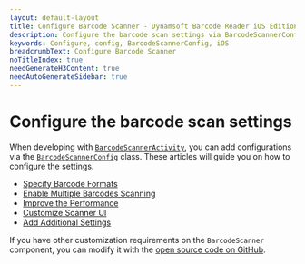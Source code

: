 ```yaml
---
layout: default-layout
title: Configure Barcode Scanner - Dynamsoft Barcode Reader iOS Edition
description: Configure the barcode scan settings via BarcodeScannerConfig class when using Barcode Scanner iOS Edition
keywords: Configure, config, BarcodeScannerConfig, iOS
breadcrumbText: Configure Barcode Scanner
noTitleIndex: true
needGenerateH3Content: true
needAutoGenerateSidebar: true
---
```


# Configure the barcode scan settings

When developing with [`BarcodeScannerActivity`](../api-reference/barcode-scanner/barcode-scanner-activity.md), you can add configurations via the [`BarcodeScannerConfig`](../api-reference/barcode-scanner/barcode-scanner-config.md) class. These articles will guide you on how to configure the settings.

- [Specify Barcode Formats](scanner-barcode-formats.md)
- [Enable Multiple Barcodes Scanning](scanner-multi-barcodes.md)
- [Improve the Performance](scanner-improve-performance.md)
- [Customize Scanner UI](scanner-customize-ui.md)
- [Add Additional Settings](scanner-additional-settings.md)

If you have other customization requirements on the `BarcodeScanner` component, you can modify it with the [open source code on GitHub](https://github.com/Dynamsoft/barcode-reader-mobile/).
